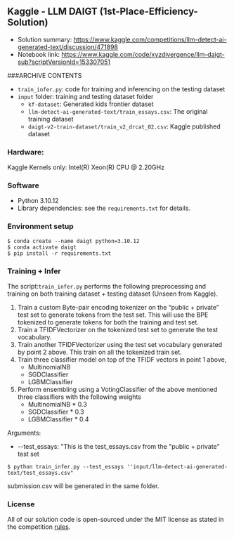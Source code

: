 ## Kaggle - LLM DAIGT (1st-Place-Efficiency-Solution)
- Solution summary: https://www.kaggle.com/competitions/llm-detect-ai-generated-text/discussion/471898 
- Notebook link: https://www.kaggle.com/code/xyzdivergence/llm-daigt-sub?scriptVersionId=153307051

###ARCHIVE CONTENTS
- `train_infer.py`: code for training and inferencing on the testing dataset
- `input` folder: training and testing dataset folder
  - `kf-dataset`: Generated kids frontier dataset
  - `llm-detect-ai-generated-text/train_essays.csv`: The original training dataset
  - `daigt-v2-train-dataset/train_v2_drcat_02.csv`: Kaggle published dataset

### Hardware: 
Kaggle Kernels only: Intel(R) Xeon(R) CPU @ 2.20GHz


### Software
- Python 3.10.12
- Library dependencies: see the `requirements.txt` for details.


### Environment setup
```
$ conda create --name daigt python=3.10.12
$ conda activate daigt
$ pip install -r requirements.txt
```

### Training + Infer
The script:`train_infer.py` performs the following preprocessing and training on both training dataset + testing dataset (Unseen from Kaggle).

1. Train a custom Byte-pair encoding tokenizer on the “public + private” test set to generate tokens from the test set. This will use the BPE tokenized to generate tokens for both the training and test set.
2. Train a TFIDFVectorizer on the tokenized test set to generate the test vocabulary.
3. Train another TFIDFVectorizer using the test set vocabulary generated by point 2 above. This train on all the tokenized train set.
4. Train three classifier model on top of the TFIDF vectors in point 1 above,
      -  MultinomialNB
      -  SGDClassifier
      -  LGBMClassifier
5. Perform ensembling using a VotingClassifier of the above mentioned three classifiers with the following weights
      -  MultinomialNB * 0.3
      -  SGDClassifier * 0.3
      -  LGBMClassifier * 0.4

Arguments:
- -\-test_essays: "This is the test_essays.csv from the "public + private" test set
```
$ python train_infer.py --test_essays ''input/llm-detect-ai-generated-text/test_essays.csv"
```
submission.csv will be generated in the same folder.

### License
All of our solution code is open-sourced under the MIT license as stated in the competition <a href="https://www.kaggle.com/competitions/llm-detect-ai-generated-text/rules">rules</a>.
